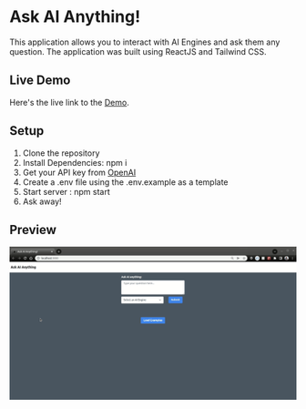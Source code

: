# Ask AI Anything!

This application allows you to interact with AI Engines and ask them any question. The application was built using ReactJS and Tailwind CSS.

## Live Demo

Here's the live link to the [Demo](https://triv-ai.netlify.app/).

## Setup

1. Clone the repository
2. Install Dependencies: npm i
3. Get your API key from [OpenAI](https://beta.openai.com/signup)
4. Create a .env file using the .env.example as a template
5. Start server : npm start
6. Ask away!


## Preview

![image](https://github.com/vickyruud/fun-with-gpt-3/blob/main/demo/demo1.gif)
